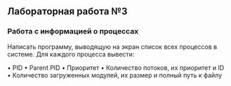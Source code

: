Лабораторная работа №3
----------------------------------
### Работа с информацией о процессах
Написать программу, выводящую на экран список всех процессов в системе. Для каждого
процесса вывести:

• PID
• Parent PID
• Приоритет
• Количество потоков, их приоритет и ID
• Количество загруженных модулей, их размер и полный путь к файлу
